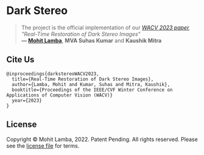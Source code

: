 # Dark Stereo
> The project is the official implementation of our *[WACV 2023 paper](), "Real-Time Restoration of Dark Stereo Images"*<br>  **&mdash; [Mohit Lamba](https://mohitlamba94.github.io/about-me/)**, **MVA Suhas Kumar** and **Kaushik Mitra**

## Cite Us

```
@inproceedings{darkstereoWACV2023,
  title={Real-Time Restoration of Dark Stereo Images},
  author={Lamba, Mohit and Kumar, Suhas and Mitra, Kaushik},
  booktitle={Proceedings of the IEEE/CVF Winter Conference on Applications of Computer Vision (WACV)}
  year={2023}
}
```

## License
Copyright © Mohit Lamba, 2022. Patent Pending. All rights reserved. Please see the [license file](https://github.com/MohitLamba94/darkstereo/blob/main/LICENSE) for terms.
